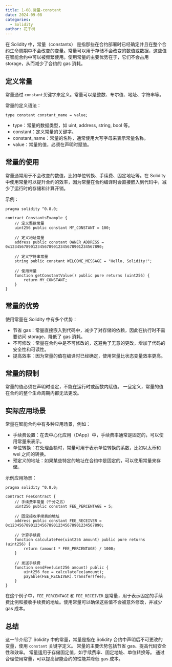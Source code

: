 ```yaml
---
title: 1-08.常量-constant
date: 2024-09-08
categories: 
  - Solidity
author: 花千树
---
```




在 Solidity 中，常量（constants） 是指那些在合约部署时已经确定并且在整个合约生命周期中不会改变的变量。常量可以用于存储不会改变的数值或数据，这些值在智能合约中可以被频繁使用。使用常量的主要优势在于，它们不会占用 storage，从而减少了合约的 gas 消耗。
<!-- more -->

## 定义常量
常量通过 `constant`关键字来定义。常量可以是整数、布尔值、地址、字符串等。

常量的定义语法：
```solidity
type constant constant_name = value;
```
- type：常量的数据类型，如 uint, address, string, bool 等。
- constant：定义常量的关键字。
- constant_name：常量的名称，通常使用大写字母来表示常量名称。
- value：常量的值，必须在声明时赋值。

## 常量的使用
常量通常用于不会改变的数值，比如单位转换、手续费、固定地址等。在 Solidity 中使用常量可以提升合约的效率，因为常量在合约编译时会直接嵌入到代码中，减少了运行时的存储和计算开销。

示例：

```solidity
pragma solidity ^0.8.0;

contract ConstantsExample {
    // 定义整数常量
    uint256 public constant MY_CONSTANT = 100;

    // 定义地址常量
    address public constant OWNER_ADDRESS = 0x1234567890123456789012345678901234567890;

    // 定义字符串常量
    string public constant WELCOME_MESSAGE = "Hello, Solidity!";
    
    // 使用常量
    function getConstantValue() public pure returns (uint256) {
        return MY_CONSTANT;
    }
}
```

## 常量的优势

使用常量在 Solidity 中有多个优势：

- 节省 gas：常量直接嵌入到代码中，减少了对存储的依赖，因此在执行时不需要访问 storage，降低了 gas 消耗。
- 不可修改：常量在合约中是不可修改的，这避免了无意的更改，增加了代码的安全性和可读性。
- 提高效率：因为常量的值在编译时已经确定，使用常量比状态变量效率更高。
## 常量的限制
常量的值必须在声明时设定，不能在运行时或函数内赋值。
一旦定义，常量的值在合约的整个生命周期内都无法更改。
## 实际应用场景
常量在智能合约中有多种应用场景，例如：

- 手续费设置：在去中心化应用（DApp）中，手续费率通常是固定的，可以使用常量来表示。
- 单位转换：在处理金额时，常量可用于表示单位转换的系数，比如以太币和 wei 之间的转换。
- 预定义的地址：如果某些特定的地址在合约中是固定的，可以使用常量来存储。

示例应用场景：
```solidity
pragma solidity ^0.8.0;

contract FeeContract {
    // 手续费率常量（千分之五）
    uint256 public constant FEE_PERCENTAGE = 5;

    // 固定接收手续费的地址
    address public constant FEE_RECEIVER = 0x1234567890123456789012345678901234567890;

    // 计算手续费
    function calculateFee(uint256 amount) public pure returns (uint256) {
        return (amount * FEE_PERCENTAGE) / 1000;
    }

    // 发送手续费
    function sendFee(uint256 amount) public {
        uint256 fee = calculateFee(amount);
        payable(FEE_RECEIVER).transfer(fee);
    }
}
```
在这个例子中，`FEE_PERCENTAGE` 和 `FEE_RECEIVER` 是常量，用于表示固定的手续费比例和接收手续费的地址。使用常量可以确保这些值不会被意外修改，并减少 gas 成本。

## 总结
这一节介绍了 Solidity 中的常量，常量是指在 Solidity 合约中声明后不可更改的变量，使用 `constant` 关键字定义。
常量的主要优势包括节省 gas、提高代码安全性和效率。
常量适用于存储固定值，如手续费率、固定地址、单位转换等。
通过合理使用常量，可以提高智能合约的性能并降低 gas 成本。